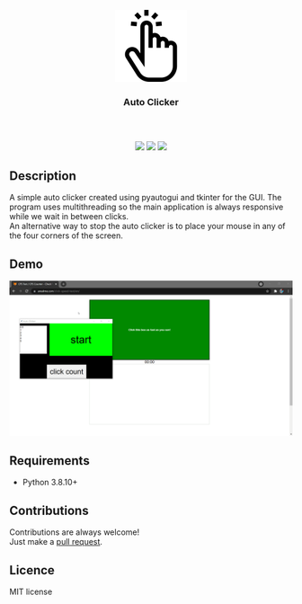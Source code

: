 <p align="center">
<img src="assets\logo.png" width="128" height="128"/>
<br/>
<h3 align="center">Auto Clicker</h3>
<h2></h2>
</p>
<br />

<p align="center">
<a href="../../issues"><img src="https://img.shields.io/github/issues/aminbeigi/auto-clicker.svg?style=flat-square" /></a>
<a href="../../pulls"><img src="https://img.shields.io/github/issues-pr/aminbeigi/auto-clicker.svg?style=flat-square" /></a>
<img src="https://img.shields.io/github/license/aminbeigi/auto-clicker?style=flat-square">
</p>

## Description
A simple auto clicker created using pyautogui and tkinter for the GUI. The program uses multithreading so the main application is always responsive while we wait in between clicks.  
An alternative way to stop the auto clicker is to place your mouse in any of the four corners of the screen.

## Demo
<img src="assets/demo.gif"/>

## Requirements
* Python 3.8.10+

## Contributions
Contributions are always welcome!  
Just make a [pull request](../../pulls).

## Licence
MIT license
